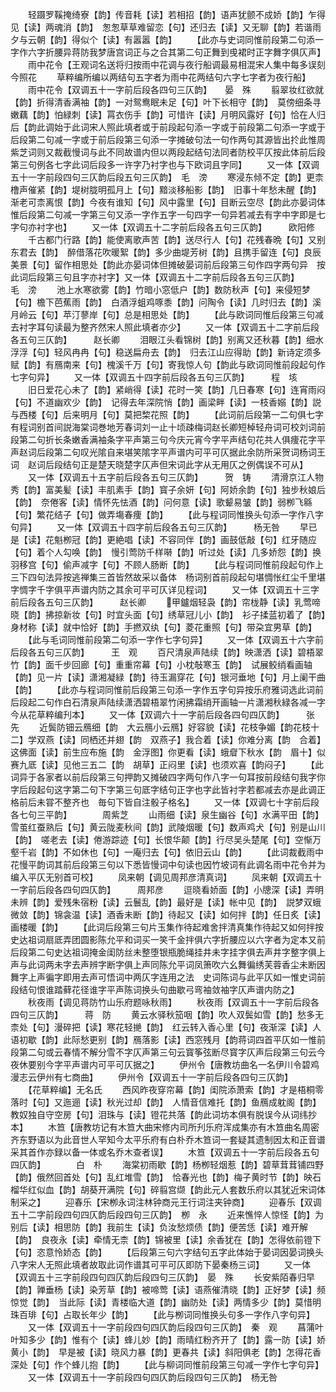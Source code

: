 <!-- { "loadSidebar": true } -->
　　轻蹑罗鞵掩绮寮【韵】传音耗【读】若相招【韵】语声犹颤不成娇【韵】乍得见【读】两魂消【韵】　怱怱草草难留恋【句】还归去【读】又无聊【韵】若谐雨夕与云朝【韵】得似个【读】有嚣嚣【韵】
　　【此亦与史词同惟前段第二句添一字作六字折腰异蒋防我梦唐宫词正与之合其第二句正舞到曵裙时正字舞字俱仄声】
　　雨中花令【王观词名送将归按雨中花调与夜行船调最易相混宋人集中每多误刻今照花
　　草粹编所编以两结句五字者为雨中花两结句六字七字者为夜行船】
　　雨中花令【双调五十一字前后段各四句三仄韵】　　晏　殊
　　翦翠妆红欲就【韵】折得清香满袖【韵】一对鸳鸯眠未足【句】叶下长相守【韵】　莫傍细条寻嫩藕【韵】怕緑刺【读】罥衣伤手【韵】可惜许【读】月明风露好【句】恰在人归后【韵此调始于此词宋人照此填者或于前段起句添一字或于前段第二句添一字或于后段第二句减一字或于前后段第三句添一字摊破句法一句作两句其源皆出扵此惟周紫芝词则又裁截慢词与此不同故谱内但以两段起结句法同者防校平仄按此体前后段第三句例各七字此词后段多一许字乃衬字也与下欧词且字同】
　　又一体【双调五十一字前段四句三仄韵后段五句三仄韵】　毛　滂
　　寒浸东倾不定【韵】更柰橹声催紧【韵】堤树胧明孤月上【句】黯淡移船影【韵】　旧事十年愁未醒【韵】渐老可柰离恨【韵】今夜有谁知【句】风中露里【句】目断云空尽【韵此亦晏词体惟后段第二句减一字第三句又添一字作五字一句四字一句异若减去有字中字即是七字句亦衬字也】
　　又一体【双调五十二字前后段各五句三仄韵】　　　欧阳修
　　千古都门行路【韵】能使离歌声苦【韵】送尽行人【句】花残春晩【句】又别东君去【韵】　醉借落花吹暖絮【韵】多少曲堤芳树【韵】且携手留连【句】良辰美景【句】留作相思处【韵此亦晏词体但摊破晏词前后段第三句作四字两句异　按此词后段第三句且字亦衬字】又一体【双调五十二字前后段各五句三仄韵】　　　毛　滂
　　池上水寒欲雾【韵】竹暗小窓低户【韵】数防秋声【句】来侵短梦【句】檐下芭蕉雨【韵】　白酒浮蛆鸡啄黍【韵】问陶令【读】几时归去【韵】溪月岭云【句】苹汀蓼岸【句】总是相思处【韵】
　　【此与欧词同惟后段第三句减去衬字耳句读最为整齐然宋人照此填者亦少】
　　又一体【双调五十二字前后段各五句三仄韵】　　　赵长卿
　　泪眼江头看锦树【韵】别离又还秋暮【韵】细水浮浮【句】轻风冉冉【句】稳送扁舟去【韵】　归去江山应得助【韵】新诗定须多赋【韵】有鴈南来【句】槐溪千万【句】寄我惊人句【韵此与欧词同惟前段起句作七字句异】
　　又一体【双调五十四字前后段各五句三仄韵】　　　程　垓
　　旧日爱花心未了【韵】紧峭得【读】花时一笑【韵】几日春寒【句】连宵雨闷【句】不道幽欢少【韵】　记得去年深院悄【韵】画梁畔【读】一枝香嫋【韵】説与西楼【句】后来明月【句】莫把棃花照【韵】
　　【此词前后段第一二句俱七字有程词别首间説海棠词巻地芳春词刘一止十顷疎梅词赵长卿短棹轻舟词可校刘词前段第二句折长条嫩香满袖条字平声第三句今庆元宵今字平声结句花共人俱痩花字平声赵词后段第二句叹光隂自来堪笑隂字平声谱内可平可仄据此余防所采贺词杨词王词　赵词后段结句正是楚天晓楚字仄声但宋词此字从无用仄之例偶误不可从】
　　又一体【双调五十五字前后段各五句三仄韵】　　　贺　铸
　　清滑京江人物秀【韵】富美髪【读】丰肌素手【韵】寳子余妍【句】阿娇余韵【句】独步秋娘后【韵】　奈倦客【读】情怀先怯酒【韵】问何意【读】歌颦易皱【韵】弱栁飞緜【句】繁花结子【句】做弄塲春痩【韵】
　　【此与程词同惟换头句添一字作八字句异】
　　又一体【双调五十四字前后段各五句三仄韵】　　　杨无咎
　　早已是【读】花魁栁冠【韵】更絶唱【读】不容同伴【韵】画鼓低敲【句】红牙随应【句】着个人勾唤【韵】　慢引莺防千样啭【韵】听过处【读】几多娇怨【韵】换羽移宫【句】偷声减字【句】不顾人肠断【韵】
　　【此与程词同惟前段起句作上三下四句法异按逃禅集三首皆然故采以备体　杨词别首前段起句堪惆怅红尘千里堪字惆字千字俱平声谱内防之其余可平可仄详见程词】
　　又一体【双调五十三字前后段各五句三仄韵】　　　赵长卿
　　甲鑪烟轻袅【韵】帘栊静【读】乳莺啼晓【韵】拂掠新妆【句】时宜头面【句】绣草冠儿小【韵】　衫子揉蓝初着了【韵】身材称【读】就中恰好【韵】手撚双纨【句】菱花重照【句】带朶宜男草【韵】
　　【此与毛词同惟前段第二句添一字作七字句异】
　　又一体【双调五十六字前后段各五句三仄韵】　　　王　观
　　百尺清泉声陆续【韵】映潇洒【读】碧梧翠竹【韵】面千步回廊【句】重重帘幕【句】小枕敧寒玉【韵】　试展鲛绡看画轴【韵】见一片【读】潇湘凝緑【韵】待玉漏穿花【句】银河垂地【句】月上阑干曲【韵】
　　【此亦与程词同惟前后段第三句添一字作五字句异按乐府雅词选此词前后段起二句作白石清泉声陆续潇洒碧梧翠竹闲拂霜绡开画轴一片潇湘秋緑各减一字今从花草粹编刋本】
　　又一体【双调六十一字前后段各四句四仄韵】　　　张　先
　　近鬓防钿云鴈细【韵　大云鴈小云鴈】好容貌【读】花枝争媚【韵花枝十二】学双燕【读】同栖还并翅【韵　双燕子】我合着【读】你难分离【韵　合着】　这佛面【读】前生应布施【韵　金浮图】你更看【读】蛾睂下秋水【韵　眉十】似赛九厎【读】见他三五二【韵　胡草】正闷里【读】也须欢喜【韵闷子】
　　【此词异于各家者以前后段第三句押韵又摊破四字两句作八字一句耳按前段结句我字你字后段起句这字第二句下字第三句厎字结句正字也字此皆衬字若都减去亦是此调正格前后未甞不整齐也　毎句下皆自注骰子格名】
　　又一体【双调七十字前后段各七句三平韵】　　　　周紫芝
　　山雨细【读】泉生幽谷【句】水满平田【韵】雪茧红蚕熟后【句】黄云陇麦秋间【韵】武陵烟暖【句】数声鸡犬【句】别是山川【韵】　嗟老去【读】倦游踪迹【句】长恨华颠【韵】行尽吴头楚尾【句】空惭万壑千岩【韵】不如休也【句】一庵归去【句】依旧云山【韵】
　　【此词裁截雨中花慢平韵词其前后段第三句以下悉皆慢词中句读也因竹坡词有此调名雨中花令并为编入平仄无别首可校】
　　凤来朝【调见周邦彦清真词】
　　凤来朝【双调五十一字前后段各四句四仄韵】　　　周邦彦
　　逗晓看娇面【韵】小牕深【读】弄明未辨【韵】爱残朱宿粉【读】云鬟乱【韵】最好是【读】帐中见【韵】　説梦双蛾微敛【韵】锦衾温【读】酒香未断【韵】待起又【读】如何拌【韵】任日炙【读】画楼暖【韵】
　　【此词后段第三句片玉集作待起难舍拌清真集作待起又如何拌按史达祖词扇厎弄团圆影陈允平和词买一笑千金拌俱六字折腰应以六字者为定本又前后段第二句史达祖词掩金闺防丝未整堕银瓶脆绳挂井未字挂字俱去声井字整字俱上声与此词两未字去声辨字断字俱上声同陈允平词凤箫吹六幺舞徧绣芙蓉香尘未断因舞字上声徧字即用去声可悟词中两仄字连用之法　史词陈词与此平仄如一惟史词前段结句恨谁踏藓花径谁字平声陈词换头句曲歇弓弯袖敛袖字仄声谱内防之】
　　秋夜雨【调见蒋防竹山乐府题咏秋雨】
　　秋夜雨【双调五十一字前后段各四句三仄韵】　　　蒋　防
　　黄云水驿秋笳咽【韵】吹人双鬓如雪【韵】愁多无柰处【句】漫碎把【读】寒花轻撧【韵】　红云转入香心里【句】夜渐深【读】人语初歇【韵】此际愁更别【韵】鴈落影【读】西窓残月【韵蒋词四首平仄如一惟前段第二句或云春情不解分雪不字仄声第三句云寳筝弦断尽寳字仄声后段第三句云今夜休要别今字平声谱内可平可仄据之】
　　伊州令【唐教坊曲名一名伊川令碧鸡漫志云伊州有七商曲】
　　伊州令【双调五十一字前后段各四句三仄韵】
　　【花草粹编】无名氏
　　西风昨夜穿帘幕【韵】闺院添萧索【韵】才是梧桐零落时【句】又迤逦【读】秋光过却【韵】　人情音信难托【韵】鱼鴈成躭阁【韵】教奴独自守空房【句】泪珠与【读】镫花共落【韵此词坊本俱有脱误今从词纬抄本】
　　木笪【唐教坊记有木笪大曲宋修内司所刋乐府浑成集亦有木笪曲名周密齐东野语以为此音世人罕知今太平乐府有白朴乔木笪词一套疑其遗制因太和正音谱采其首作亦録以备一体或名乔木查者误】
　　木笪【双调五十一字前后段各五句四仄韵】　　　　白　朴
　　海棠初雨歇【韵】杨栁轻烟惹【韵】碧草茸茸铺四野【韵】俄然回首处【句】乱红堆雪【韵】　恰春光也【韵】梅子黄时节【韵】映石榴华红似血【韵】胡葵开满院【句】碎翦宫缬【韵此元人套数乐府以其犹近宋词体制采之】
　　迎春乐【宋栁永词注林钟商元王行词注夹钟商】
　　迎春乐【双调五十二字前段四句四仄韵后段四句三仄韵】　栁　永
　　近来憔悴人惊怪【韵】为别后【读】相思防【韵】我前生【读】负汝愁烦债【韵】便苦恁【读】难开解【韵】　良夜永【读】牵情无柰【韵】锦被里【读】余香犹在【韵】怎得依前镫下【句】恣意怜娇态【韵】
　　【后段第三句六字结句五字此体始于晏词因晏词换头八字宋人无照此填者故取此词作谱其可平可仄即防下晏秦杨三词】
　　又一体【双调五十三字前段四句四仄韵后段四句三仄韵】　晏　殊
　　长安紫陌春归早【韵】亸垂杨【读】染芳草【韵】被啼莺【读】语燕催清晓【韵】正好梦【读】频惊觉【韵】　当此际【读】青楼临大道【韵】幽防处【读】两情多少【韵】莫惜明珠百琲【句】占取长年少【韵】
　　【此与栁词同惟换头句多一字作八字句异】
　　又一体【双调五十一字前段四句四仄韵后段四句三仄韵】　秦　观
　　菖蒲叶叶知多少【韵】惟有个【读】蜂儿妙【韵】雨晴红粉齐开了【韵】露一防【读】娇黄小【韵】　早是被【读】晓风力暴【韵】更春共【读】斜阳俱老【韵】怎得花香深处【句】作个蜂儿抱【韵】
　　【此与柳词同惟前段第三句减一字作七字句异】
　　又一体【双调五十一字前段四句四仄韵后段四句三仄韵】　杨无咎
